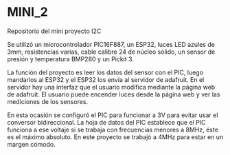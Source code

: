 # MINI_2
Repositorio del mini proyecto I2C

Se utilizó un microcontrolador PIC16F887, un ESP32, luces LED azules de 3mm, resistencias varias, cable calibre 24 de núcleo sólido, un sensor de presión y temperatura BMP280 y un Pickit 3.

La función del proyecto es leer los datos del sensor con el PIC, luego mandarlos al ESP32 y el ESP32 los envía al servidor de adafruit. En el servidor hay una interfaz que el usuario modifica mediante la página web de adafruit. El usuario puede encender luces desde la página web y ver las mediciones de los sensores.

En esta ocasión se configuró el PIC para funcionar a 3V para evitar usar el conversor bidireccional. La hoja de datos del PIC establece que el PIC funciona a ese voltaje si se trabaja con frecuencias menores a 8MHz, éste es el máximo absoluto. En este proyecto se trabajó a 4MHz para estar en un margen cómodo.
